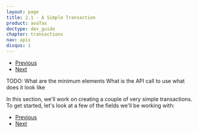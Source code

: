 ```yaml
---
layout: page
title: 2.1 - A Simple Transaction
product: avaTax
doctype: dev_guide
chapter: transactions
nav: apis
disqus: 1
---
```

<ul class="pager">
  <li class="previous"><a href="/avatax/dev-guide/transactions/"><i class="glyphicon glyphicon-chevron-left"></i>Previous</a></li>
  <li class="next"><a href="/avatax/dev-guide/transactions/document-level-details/">Next<i class="glyphicon glyphicon-chevron-right"></i></a></li>
</ul>
TODO:
What are the minimum elements
What is the API call to use
what does it look like

In this section, we'll work on creating a couple of very simple transactions. To get started, let's look at a few of the fields we'll be working with:
<ul class="pager">
  <li class="previous"><a href="/avatax/dev-guide/transactions/"><i class="glyphicon glyphicon-chevron-left"></i>Previous</a></li>
  <li class="next"><a href="/avatax/dev-guide/transactions/document-level-details/">Next<i class="glyphicon glyphicon-chevron-right"></i></a></li>
</ul>